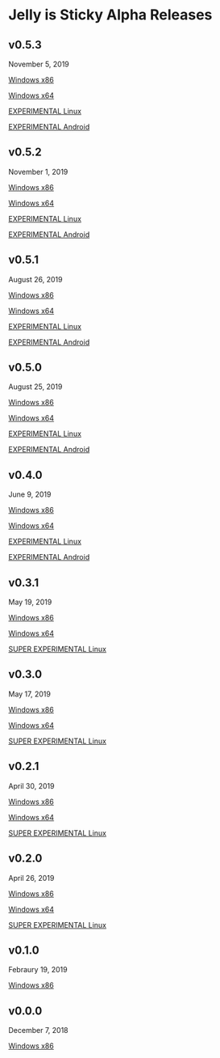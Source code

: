 # Jelly is Sticky Alpha Releases

## v0.5.3
November 5, 2019

[Windows x86](https://github.com/etotheipi1/Jelly-Releases/releases/download/v0.5.3/Jelly.is.Sticky.v0.5.3.x86.rar)

[Windows x64](https://github.com/etotheipi1/Jelly-Releases/releases/download/v0.5.3/Jelly.is.Sticky.v0.5.3.x64.rar)

[EXPERIMENTAL Linux](https://github.com/etotheipi1/Jelly-Releases/releases/download/v0.5.3/Jelly.is.Sticky.v0.5.3.linux.rar)

[EXPERIMENTAL Android](https://github.com/etotheipi1/Jelly-Releases/releases/download/v0.5.3/Jelly.is.Sticky.v0.5.3.android.apk)

## v0.5.2
November 1, 2019

[Windows x86](https://github.com/etotheipi1/Jelly-Releases/releases/download/v0.5.2/Jelly.is.Sticky.v0.5.2.x86.rar)

[Windows x64](https://github.com/etotheipi1/Jelly-Releases/releases/download/v0.5.2/Jelly.is.Sticky.v0.5.2.x64.rar)

[EXPERIMENTAL Linux](https://github.com/etotheipi1/Jelly-Releases/releases/download/v0.5.2/Jelly.is.Sticky.v0.5.2.linux.rar)

[EXPERIMENTAL Android](https://github.com/etotheipi1/Jelly-Releases/releases/download/v0.5.2/Jelly.is.Sticky.v0.5.2.android.apk)

## v0.5.1
August 26, 2019

[Windows x86](https://github.com/etotheipi1/Jelly-Releases/releases/download/v0.5.1/Jelly.is.Sticky.v0.5.1.x86.rar)

[Windows x64](https://github.com/etotheipi1/Jelly-Releases/releases/download/v0.5.1/Jelly.is.Sticky.v0.5.1.x64.rar)

[EXPERIMENTAL Linux](https://github.com/etotheipi1/Jelly-Releases/releases/download/v0.5.1/Jelly.is.Sticky.v0.5.1.linux.rar)

[EXPERIMENTAL Android](https://github.com/etotheipi1/Jelly-Releases/releases/download/v0.5.1/Jelly.is.Sticky.v0.5.1.android.apk)

## v0.5.0
August 25, 2019

[Windows x86](https://github.com/etotheipi1/Jelly-Releases/releases/download/v0.5.0/Jelly.Factory.v0.5.0.x86.rar)

[Windows x64](https://github.com/etotheipi1/Jelly-Releases/releases/download/v0.5.0/Jelly.Factory.v0.5.0.x64.rar)

[EXPERIMENTAL Linux](https://github.com/etotheipi1/Jelly-Releases/releases/download/v0.5.0/Jelly.Factory.v0.5.0.linux.rar)

[EXPERIMENTAL Android](https://github.com/etotheipi1/Jelly-Releases/releases/download/v0.5.0/Jelly.Factory.v0.5.0.android.apk)

## v0.4.0
June 9, 2019

[Windows x86](https://github.com/etotheipi1/Jelly-Releases/releases/download/v0.4.0/Jelly.Factory.v0.4.0.x86.rar)

[Windows x64](https://github.com/etotheipi1/Jelly-Releases/releases/download/v0.4.0/Jelly.Factory.v0.4.0.x64.rar)

[EXPERIMENTAL Linux](https://github.com/etotheipi1/Jelly-Releases/releases/download/v0.4.0/Jelly.Factory.v0.4.0.linux.rar)

[EXPERIMENTAL Android](https://github.com/etotheipi1/Jelly-Releases/releases/download/v0.4.0/Jelly.Factory.v0.4.0.android.apk)

## v0.3.1
May 19, 2019

[Windows x86](https://github.com/etotheipi1/Jelly-Releases/releases/download/v0.3.1/Jelly.Factory.v0.3.1.x86.rar)

[Windows x64](https://github.com/etotheipi1/Jelly-Releases/releases/download/v0.3.1/Jelly.Factory.v0.3.1.x64.rar)

[SUPER EXPERIMENTAL Linux](https://github.com/etotheipi1/Jelly-Releases/releases/download/v0.3.1/Jelly.Factory.v0.3.1.linux.rar)

## v0.3.0
May 17, 2019

[Windows x86](https://github.com/etotheipi1/Jelly-Releases/releases/download/v0.3.0/Jelly.Factory.v0.3.0.x86.rar)

[Windows x64](https://github.com/etotheipi1/Jelly-Releases/releases/download/v0.3.0/Jelly.Factory.v0.3.0.x64.rar)

[SUPER EXPERIMENTAL Linux](https://github.com/etotheipi1/Jelly-Releases/releases/download/v0.3.0/Jelly.Factory.v0.3.0.linux.rar)

## v0.2.1
April 30, 2019

[Windows x86](https://github.com/etotheipi1/Jelly-Releases/releases/download/v0.2.1/Jelly.Factory.v0.2.1.x86.rar)

[Windows x64](https://github.com/etotheipi1/Jelly-Releases/releases/download/v0.2.1/Jelly.Factory.v0.2.1.x64.rar)

[SUPER EXPERIMENTAL Linux](https://github.com/etotheipi1/Jelly-Releases/releases/download/v0.2.1/Jelly.Factory.v0.2.1.linux.rar)

## v0.2.0
April 26, 2019

[Windows x86](https://github.com/etotheipi1/Jelly-Releases/releases/download/v0.2.0/Jelly.Factory.v0.2.0.x86.rar)

[Windows x64](https://github.com/etotheipi1/Jelly-Releases/releases/download/v0.2.0/Jelly.Factory.v0.2.0.x64.rar)

[SUPER EXPERIMENTAL Linux](https://github.com/etotheipi1/Jelly-Releases/releases/download/v0.2.0/Jelly.Factory.v0.2.0.linux.rar)

## v0.1.0
Febraury 19, 2019

[Windows x86](https://github.com/etotheipi1/Jelly-Releases/releases/download/v0.1.0/Jelly.Factory.v0.1.0.rar)

## v0.0.0
December 7, 2018

[Windows x86](https://github.com/etotheipi1/Jelly-Releases/releases/download/v0.0.0/Jelly.Blocks.v0.0.0.rar)